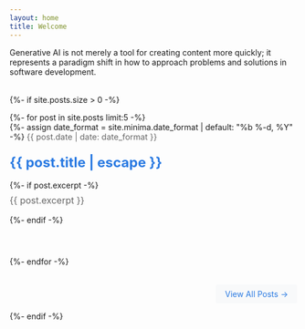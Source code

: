 ```yaml
---
layout: home
title: Welcome
---
```


Generative AI is not merely a tool for creating content more quickly; it represents a paradigm shift in how to approach problems and solutions in software development. 

<div class="home-posts">
  {%- if site.posts.size > 0 -%}
    <ul class="post-list">
      {%- for post in site.posts limit:5 -%}
      <li>
        {%- assign date_format = site.minima.date_format | default: "%b %-d, %Y" -%}
        <span class="post-meta">{{ post.date | date: date_format }}</span>
        <h3>
          <a class="post-link" href="{{ post.url | relative_url }}">
            {{ post.title | escape }}
          </a>
        </h3>
        {%- if post.excerpt -%}
          <p class="excerpt">{{ post.excerpt }}</p>
        {%- endif -%}
      </li>
      {%- endfor -%}
    </ul>
    <p class="all-posts">
      <a href="{{ 'posts' | relative_url }}">View All Posts →</a>
    </p>
  {%- endif -%}
</div>

<style>
.home-posts {
  margin-top: 2rem;
}

.post-list {
  list-style: none;
  padding: 0;
}

.post-list li {
  margin-bottom: 2rem;
  padding-bottom: 1.5rem;
  border-bottom: 1px solid #e8e8e8;
}

.post-list li:last-child {
  border-bottom: none;
}

.post-meta {
  font-size: 0.9rem;
  color: #666;
}

.post-link {
  display: block;
  font-size: 1.5rem;
  margin: 0.5rem 0;
  color: #2a7ae2;
  text-decoration: none;
}

.post-link:hover {
  text-decoration: underline;
}

.excerpt {
  color: #666;
  font-size: 1rem;
  margin-top: 0.5rem;
}

.all-posts {
  text-align: right;
  margin-top: 2rem;
}

.all-posts a {
  display: inline-block;
  padding: 0.5rem 1rem;
  background-color: #f8f9fa;
  color: #2a7ae2;
  text-decoration: none;
  border-radius: 4px;
  transition: background-color 0.2s;
}

.all-posts a:hover {
  background-color: #e9ecef;
  text-decoration: none;
}
</style>